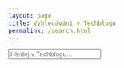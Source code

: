 ```yaml
---
layout: page
title: Vyhledávání v Techblogu
permalink: /search.html
---
```


<div id="search-container">
    <input type="text" id="search-input" placeholder="Hledej v Techblogu...">
    <ul id="results-container"></ul>
</div>

<script src="{{ site.baseurl }}/assets/simple-jekyll-search.min.js" type="text/javascript"></script>

<script>
    SimpleJekyllSearch({
    searchInput: document.getElementById('search-input'),
    resultsContainer: document.getElementById('results-container'),
    searchResultTemplate: '<div style="text-align: left !important;"><a href="{url}"><h1 style="text-align:left !important;">{title}</h1></a><span style="text-align:left !important;">{{ date | date: "%-e. %-m. %Y" }}</span></div>',
    json: '{{ site.baseurl }}/search.json'
    });
</script>